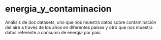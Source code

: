 # energia_y_contaminacion
Análisis de dos datasets, uno que nos muestra datos sobre contaminación del aire a través de los años en diferentes países y otro que nos muestra datos referente a consumo de energía por país.

